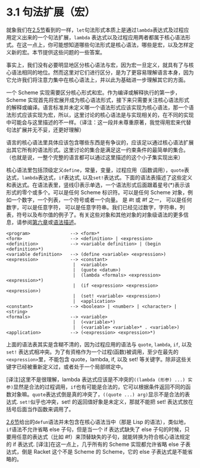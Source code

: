# 3.1 句法扩展（宏）

就象我们在[2.5节](../chapter02/2-5.md)看到的一样，`let`句法形式本质上是通过`lambda`表达式及过程应用定义出来的一个句法扩展，`lambda` 表达式以及过程应用两者都属于核心语法形式。在这一点上，你可能想知道哪些句法形式是核心语法，哪些是宏，以及怎样定义新的宏。本节提供这些问题的一些答案。

事实上，我们没有必要明显地区分核心语法与宏，因为宏一旦定义，就具有了与核心语法相同的地位。然而这里对它们进行区分，是为了更容易理解语言本身，因为它允许我们将注意力集中在核心语法上，并以此为基础进一步理解其它的方面。


一个 Scheme 实现需要区分核心形式和宏。作为编译或解释执行的第一步，Scheme 实现首先将宏展开成为核心语法形式，接下来只需要关注核心语法形式的解释或编译。语言标准并未定义哪一个语法形式应该实现为核心语法，那一个语法形式应该实现为宏，所以，这里讨论的核心语法是与实现相关的，在不同的实现中可能会与这里描述的不一样。（译注：这一段并未尊重原著，我觉得用宏来代替句法扩展并无不妥，还更好理解）

语言的核心语法里具体应该包含哪些东西是有争议的，应该足以通过核心语法扩展出其它所有的语法形式。这里讨论的集合是满足这一约束条件的最简单的集合。（也就是说，一整个完整的语言都可以通过这里描述的这个小子集实现出来）


核心语法里包括顶级定义`define`，常量，变量，过程应用（函数调用），`quote`表达式，`lambda`表达式，`if`表达式, 以及`set!`表达式。下面的语法表描述了这些定义和表达式。在语法表里，竖线(|)表示单选，一个语法形式后面跟着星号(*)表示该形式的零个或多个。<variable>可以是任何 Scheme 标识符。<datum>可以是任何 Scheme 对象，例如一个数字，一个列表，一个符号或者一个向量。<boolean> 是 #t 或 #f 之一，<number> 可以是任何数字，<character>可以是任意字符，<string> 可以是任意字符串。我们已经见过数字，字符串，列表，符号以及布尔值的例子了。有关这些对象和其他对象的对象级语法的更多信息，请参阅[第六章](../chapter06/README.md)或[语法描述]()。

```
<program>               -->	<form>*
<form>                  -->	<definition> | <expression>
<definition>            -->	<variable definition> | (begin <definition>*)  
<variable definition>   -->	(define <variable> <expression>)
<expression>	        -->	<constant>
                         |	<variable>  
                         |	(quote <datum>)  
                         |	(lambda <formals> <expression> <expression>*)  
                         |	(if <expression> <expression> <expression>)  
                         |	(set! <variable> <expression>)  
                         |	<application>  
<constant>              -->	<boolean> | <number> | <character> | <string>  
<formals>               -->	<variable>
                         |	(<variable>*)  
                         |	(<variable> <variable>* . <variable>)  
<application>           -->	(<expression> <expression>*)
```

上面的语法表其实是含糊不清的，因为过程应用的语法与 `quote`, `lambda`, `if`, 以及 `set!` 表达式相冲突。为了有资格作为一个过程(函数)被调用，至少在最先的`<expression>`里，不能包含 quote，lambda, if, 以及 set! 等关键字。除非这些关键字已经被重新定义过，或者处于一个局部绑定中。

[译注]这里不是很理解，lambda 表达式应该是不冲突的`((lambda (形参) ...) 实参)`显然是合法的过程调用，`if`也有可能是合法的，它可以根据条件返回不同的函数对象嘛。`quote`表达式倒是真的冲突了，`((quote ...) arg)`显示不是合法的表达式. `set!`似乎也冲突，set! 的返回值好象是未定义，那就不能把 set! 表达式放在括号后面当作函数来调用了。

[2.6节](../chapter02/2-6.md)给出的`defun`语法并未包含在核心语法当中（那是 Lisp 的语法），类似地，`if`语法不允许省略 else 子句，但是当一个 if 表达式缺失了 else 子句的时候，只要用任意的表达式（比如 #f）来顶替缺失的子句，就能转换为符合核心语法规定的 if 表达式. [译注]在这一点上，几乎所有的 Scheme 实现都允许省略 else 子表达式，倒是 Racket 这个不是 Scheme 的 Scheme，它的 else 子表达式是不能省略的。


